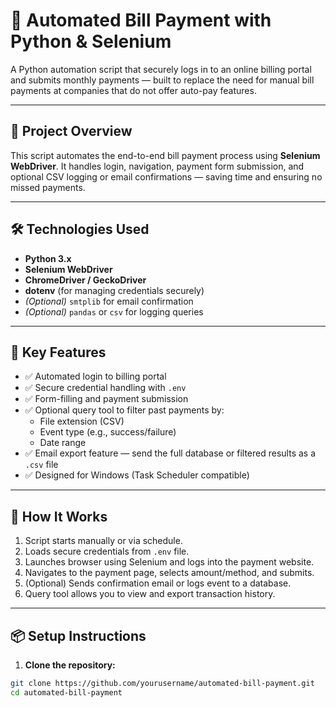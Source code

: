 # 💸 Automated Bill Payment with Python & Selenium

A Python automation script that securely logs in to an online billing portal and submits monthly payments — built to replace the need for manual bill payments at companies that do not offer auto-pay features.

---

## 🚀 Project Overview

This script automates the end-to-end bill payment process using **Selenium WebDriver**. It handles login, navigation, payment form submission, and optional CSV logging or email confirmations — saving time and ensuring no missed payments.

---

## 🛠️ Technologies Used

- **Python 3.x**
- **Selenium WebDriver**
- **ChromeDriver / GeckoDriver**
- **dotenv** (for managing credentials securely)
- *(Optional)* `smtplib` for email confirmation
- *(Optional)* `pandas` or `csv` for logging queries

---

## 🔐 Key Features

- ✅ Automated login to billing portal  
- ✅ Secure credential handling with `.env`  
- ✅ Form-filling and payment submission  
- ✅ Optional query tool to filter past payments by:
  - File extension (CSV)
  - Event type (e.g., success/failure)
  - Date range  
- ✅ Email export feature — send the full database or filtered results as a `.csv` file  
- ✅ Designed for Windows (Task Scheduler compatible)

---

## 🧪 How It Works

1. Script starts manually or via schedule.
2. Loads secure credentials from `.env` file.
3. Launches browser using Selenium and logs into the payment website.
4. Navigates to the payment page, selects amount/method, and submits.
5. (Optional) Sends confirmation email or logs event to a database.
6. Query tool allows you to view and export transaction history.

---

## 📦 Setup Instructions

1. **Clone the repository:**

```bash
git clone https://github.com/yourusername/automated-bill-payment.git
cd automated-bill-payment

